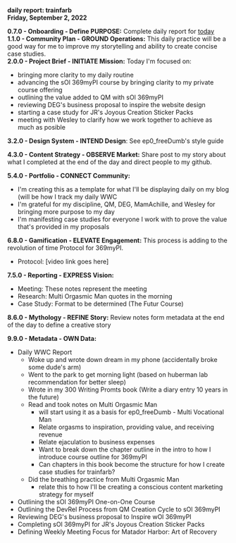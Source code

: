 **daily report: trainfarb**  
**Friday, September 2, 2022**  
  
**0.7.0 - Onboarding - Define PURPOSE:** Complete daily report for [today](https://github.com/trainfarb/trainfarb/issues/15#issue-1359680199)  
**1.1.0 - Community Plan - GROUND Operations:** This daily practice will be a good way for me to improve my storytelling and ability to create concise case studies.  
**2.0.0 - Project Brief - INITIATE Mission:** Today I'm focused on: 
- bringing more clarity to my daily routine
- advancing the sOl 369myPI course by bringing clarity to my private course offering
- outlining the value added to QM with sOl 369myPI
- reviewing DEG's business proposal to inspire the website design
- starting a case study for JR's Joyous Creation Sticker Packs
- meeting with Wesley to clarify how we work together to achieve as much as posible    

**3.2.0 - Design System - INTEND Design**: See ep0_freeDumb's style guide  

**4.3.0 - Content Strategy - OBSERVE Market:** Share post to my story about what I completed at the end of the day and direct people to my github. 

**5.4.0 - Portfolio - CONNECT Community:**
- I'm creating this as a template for what I'll be displaying daily on my blog (will be how I track my daily WWC
- I'm grateful for my discipline, QM, DEG, MamAchille, and Wesley for bringing more purpose to my day
- I'm manifesting case studies for everyone I work with to prove the value that's provided in my proposals  

**6.8.0 - Gamification - ELEVATE Engagement:** This process is adding to the revolution of time Protocol for 369myPI.
- Protocol: [video link goes here]  

**7.5.0 - Reporting - EXPRESS Vision:**
- Meeting: These notes represent the meeting
- Research: Multi Orgasmic Man quotes in the morning
- Case Study: Format to be determined (The Futur Course)  

**8.6.0 - Mythology - REFINE Story:** Review notes form metadata at the end of the day to define a creative story  

**9.9.0 - Metadata - OWN Data:**
- Daily WWC Report
  - Woke up and wrote down dream in my phone (accidentally broke some dude's arm)
  - Went to the park to get morning light (based on huberman lab recommendation for better sleep)
  - Wrote in my 300 Writing Promts book (Write a diary entry 10 years in the future)
  - Read and took notes on Multi Orgasmic Man
    - will start using it as a basis for ep0_freeDumb - Multi Vocational Man
    - Relate orgasms to inspiration, providing value, and receiving revenue
    - Relate ejaculation to business expenses
    - Want to break down the chapter outline in the intro to how I introduce course outline for 369myPI
    - Can chapters in this book become the structure for how I create case studies for trainfarb?
  - Did the breathing practice from Multi Orgasmic Man
    - relate this to how I'll be creating a conscious content marketing strategy for myself
- Outlining the sOl 369myPI One-on-One Course
- Outlining the DevRel Process from QM Creation Cycle to sOl 369myPI 
- Reviewing DEG's business proposal to Inspire wOl 369myPI
- Completing sOl 369myPI for JR's Joyous Creation Sticker Packs
- Defining Weekly Meeting Focus for Matador Harbor: Art of Recovery
